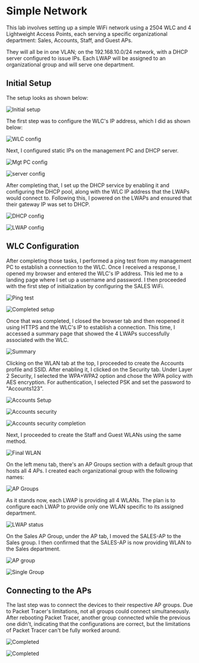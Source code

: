 # Simple Network
This lab involves setting up a simple WiFi network using a 2504 WLC and 4 Lightweight Access Points, each serving a specific organizational department: Sales, Accounts, Staff, and Guest APs.

They will all be in one VLAN; on the 192.168.10.0/24 network, with a DHCP server configured to issue IPs. Each LWAP will be assigned to an organizational group and will serve one department.

## Initial Setup

The setup looks as shown below:

![Initial setup](https://github.com/RouteSeeker/CCNA_WiFi-Packet_Tracer/blob/main/assets/screenshots/01.Initial.PNG)

The first step was to configure the WLC's IP address, which I did as shown below:

![WLC config](https://github.com/RouteSeeker/CCNA_WiFi-Packet_Tracer/blob/main/assets/screenshots/02.WLC_Config.PNG)

Next, I configured static IPs on the management PC and DHCP server.

![Mgt PC config](https://github.com/RouteSeeker/CCNA_WiFi-Packet_Tracer/blob/main/assets/screenshots/03.MGT_PC_Config.PNG)

![server config](https://github.com/RouteSeeker/CCNA_WiFi-Packet_Tracer/blob/main/assets/screenshots/04.ServerIP_Config.PNG)

After completing that, I set up the DHCP service by enabling it and configuring the DHCP pool, along with the WLC IP address that the LWAPs would connect to. Following this, I powered on the LWAPs and ensured that their gateway IP was set to DHCP.

![DHCP config](https://github.com/RouteSeeker/CCNA_WiFi-Packet_Tracer/blob/main/assets/screenshots/05.DHCP_Config.PNG)

![LWAP config](https://github.com/RouteSeeker/CCNA_WiFi-Packet_Tracer/blob/main/assets/screenshots/06.LWAP_WiFi.PNG)

## WLC Configuration

After completing those tasks, I performed a ping test from my management PC to establish a connection to the WLC. Once I received a response, I opened my browser and entered the WLC's IP address. This led me to a landing page where I set up a username and password. I then proceeded with the first step of initialization by configuring the SALES WiFi.

![Ping test](https://github.com/RouteSeeker/CCNA_WiFi-Packet_Tracer/blob/main/assets/screenshots/07.ping.PNG)

![Completed setup](https://github.com/RouteSeeker/CCNA_WiFi-Packet_Tracer/blob/main/assets/screenshots/09.WLC_Completed_Config.PNG)

Once that was completed, I closed the browser tab and then reopened it using HTTPS and the WLC's IP to establish a connection. This time, I accessed a summary page that showed the 4 LWAPs successfully associated with the WLC.

![Summary](https://github.com/RouteSeeker/CCNA_WiFi-Packet_Tracer/blob/main/assets/screenshots/10.Summary_page.PNG)

Clicking on the WLAN tab at the top, I proceeded to create the Accounts profile and SSID. After enabling it, I clicked on the Security tab. Under Layer 2 Security, I selected the WPA+WPA2 option and chose the WPA policy with AES encryption. For authentication, I selected PSK and set the password to "Accounts123".

![Accounts Setup](https://github.com/RouteSeeker/CCNA_WiFi-Packet_Tracer/blob/main/assets/screenshots/11.Accounts_WLAN_Setup.PNG)

![Accounts security](https://github.com/RouteSeeker/CCNA_WiFi-Packet_Tracer/blob/main/assets/screenshots/12.Accounts_Security.PNG)

![Accounts security completion](https://github.com/RouteSeeker/CCNA_WiFi-Packet_Tracer/blob/main/assets/screenshots/13.Accounts_Security2.PNG)

Next, I proceeded to create the Staff and Guest WLANs using the same method.

![Final WLAN](https://github.com/RouteSeeker/CCNA_WiFi-Packet_Tracer/blob/main/assets/screenshots/14.Final_WLANs.PNG)

On the left menu tab, there's an AP Groups section with a default group that hosts all 4 APs. I created each organizational group with the following names:

![AP Groups](https://github.com/RouteSeeker/CCNA_WiFi-Packet_Tracer/blob/main/assets/screenshots/15.AP_Groups.PNG)

As it stands now, each LWAP is providing all 4 WLANs. The plan is to configure each LWAP to provide only one WLAN specific to its assigned department.

![LWAP status](https://github.com/RouteSeeker/CCNA_WiFi-Packet_Tracer/blob/main/assets/screenshots/16.Providing_WLANS.PNG)

On the Sales AP Group, under the AP tab, I moved the SALES-AP to the Sales group. I then confirmed that the SALES-AP is now providing WLAN to the Sales department.

![AP group](https://github.com/RouteSeeker/CCNA_WiFi-Packet_Tracer/blob/main/assets/screenshots/18.AP_group_sales_AP.PNG)

![Single Group](https://github.com/RouteSeeker/CCNA_WiFi-Packet_Tracer/blob/main/assets/screenshots/19.AP_Single_Group.PNG)

## Connecting to the APs

The last step was to connect the devices to their respective AP groups. Due to Packet Tracer's limitations, not all groups could connect simultaneously. After rebooting Packet Tracer, another group connected while the previous one didn't, indicating that the configurations are correct, but the limitations of Packet Tracer can't be fully worked around.

![Completed](https://github.com/RouteSeeker/CCNA_WiFi-Packet_Tracer/blob/main/assets/screenshots/20.Completed.PNG)

![Completed](https://github.com/RouteSeeker/CCNA_WiFi-Packet_Tracer/blob/main/assets/screenshots/21.Completed_2.PNG)
